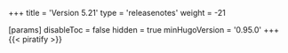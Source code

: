 +++
title = 'Version 5.21'
type = 'releasenotes'
weight = -21

[params]
  disableToc = false
  hidden = true
  minHugoVersion = '0.95.0'
+++
{{< piratify >}}
